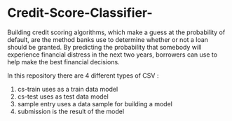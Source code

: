 # Credit-Score-Classifier-
Building credit scoring algorithms, which make a guess at the probability of default, are the method banks use to determine whether or not a loan should be granted. By predicting the probability that somebody will experience financial distress in the next two years, borrowers can use to help make the best financial decisions.

In this repository there are 4 different types of CSV : 

1. cs-train uses as a train data model 
2. cs-test uses as test data model 
3. sample entry uses a data sample for building a model 
4. submission is the result of the model 
